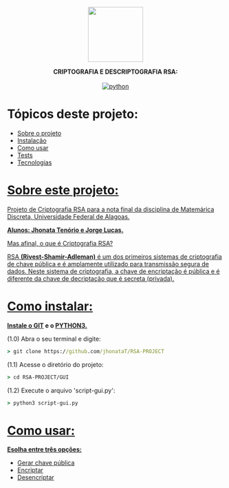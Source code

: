 <p align="center">
  <img src="https://raw.githubusercontent.com/jhonataT/RSA-PROJECT/master/GUI/icon.ico" height="128" />
</p>

<p align="center">
  <strong> CRIPTOGRAFIA E DESCRIPTOGRAFIA RSA: </strong>
  <br/>
  <br/>
  <a href="https://github.com/JhonataT/RSA-PROJECT"><img src="https://img.shields.io/pypi/pyversions/3?style=flat-square" alt="python"></a>
</p>

Tópicos deste projeto:
=================
<!--ts-->
   * [Sobre o projeto](#Sobre)
   * [Instalação](#instalacao)
   * [Como usar](#como-usar)
   * [Tests](#testes)
   * [Tecnologias](#tecnologias)
<!--te-->

<a href="#Sobre"> 
  
<h1>Sobre este projeto:</h1>
  <p>Projeto de Criptografia RSA para a nota final da disciplina de Matemárica Discreta, Universidade Federal de Alagoas.</p>
  <p><strong>Alunos: Jhonata Tenório e Jorge Lucas.</strong></p>
  <p>Mas afinal, o que é Criptografia RSA?</p>
  <p>
  RSA <strong>(Rivest-Shamir-Adleman)</strong> é um dos primeiros sistemas de criptografia de chave pública e é 
  amplamente utilizado para transmissão segura de dados. Neste sistema de criptografia, a chave
  de encriptação é pública e é diferente da chave de decriptação que é secreta (privada).
  </p>
  
</a>

<a href="#instalacao">
  <h1>Como instalar:</h1>
  <p><strong>Instale o <a href="https://git-scm.com/downloads">GIT</a>  e o <a href="https://www.python.org/downloads/">PYTHON3.</a></strong></p>
</a>

<p>(1.0) Abra o seu terminal e digite:</p>

```cmd
> git clone https://github.com/jhonataT/RSA-PROJECT
```

<p>(1.1) Acesse o diretório do projeto:</p>

```cmd
> cd RSA-PROJECT/GUI
```
<p>(1.2) Execute o arquivo 'script-gui.py':</p>

```cmd
> python3 script-gui.py
```

<a href="#como-usar">
  <h1>Como usar:</h1>
  <p><strong>Esolha entre três opções:</strong></p>
</a>


<!--ts-->
   * [Gerar chave pública](#Public-Key)
   * [Encriptar](#encrypt)
   * [Desencriptar](#decrypt)
<!--te-->

